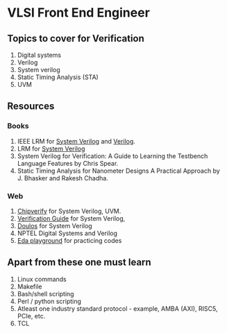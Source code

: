 # VLSI Front End Engineer

## Topics to cover for Verification
1. Digital systems
2. Verilog
3. System verilog
4. Static Timing Analysis (STA)
5. UVM

## Resources
### Books
1. IEEE LRM for [System Verilog](https://www.francisz.cn/download/IEEE_Standard_1800-2012%20SystemVerilog.pdf) and [Verilog](https://www.eg.bucknell.edu/~csci320/2016-fall/wp-content/uploads/2015/08/verilog-std-1364-2005.pdf).
2. LRM for [System Verilog](http://courses.eees.dei.unibo.it/LABMPHSENG/wp-content/uploads/2016/02/SystemVerilog_3.1a.pdf)
2. System Verilog for Verification: A Guide to Learning the Testbench Language Features by Chris Spear.
3. Static Timing Analysis for Nanometer Designs A Practical Approach by J. Bhasker and Rakesh Chadha.

### Web
1. [Chipverify](https://www.chipverify.com/) for System Verilog, UVM.
2. [Verification Guide](https://verificationguide.com/) for System Verilog, 
3. [Doulos](https://www.doulos.com/knowhow/systemverilog/systemverilog-tutorials/) for System Verilog  
4. NPTEL Digital Systems and Verilog
5. [Eda playground](https://www.edaplayground.com/) for practicing codes

## Apart from these one must learn
1. Linux commands 
2. Makefile
3. Bash/shell scripting
4. Perl / python scripting
5. Atleast one industry standard protocol - example, AMBA (AXI), RISC5, PCIe, etc.
6. TCL

